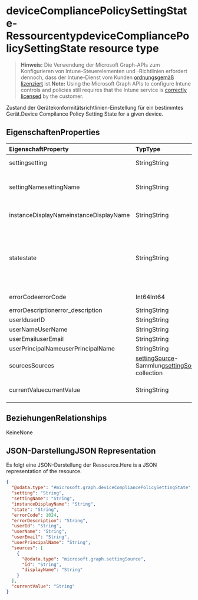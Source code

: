 # <a name="devicecompliancepolicysettingstate-resource-type"></a><span data-ttu-id="2ca74-101">deviceCompliancePolicySettingState-Ressourcentyp</span><span class="sxs-lookup"><span data-stu-id="2ca74-101">deviceCompliancePolicySettingState resource type</span></span>

> <span data-ttu-id="2ca74-102">**Hinweis:** Die Verwendung der Microsoft Graph-APIs zum Konfigurieren von Intune-Steuerelementen und -Richtlinien erfordert dennoch, dass der Intune-Dienst vom Kunden [ordnungsgemäß lizenziert](https://go.microsoft.com/fwlink/?linkid=839381) ist.</span><span class="sxs-lookup"><span data-stu-id="2ca74-102">**Note:** Using the Microsoft Graph APIs to configure Intune controls and policies still requires that the Intune service is [correctly licensed](https://go.microsoft.com/fwlink/?linkid=839381) by the customer.</span></span>

<span data-ttu-id="2ca74-103">Zustand der Gerätekonformitätsrichtlinien-Einstellung für ein bestimmtes Gerät.</span><span class="sxs-lookup"><span data-stu-id="2ca74-103">Device Compilance Policy Setting State for a given device.</span></span>
## <a name="properties"></a><span data-ttu-id="2ca74-104">Eigenschaften</span><span class="sxs-lookup"><span data-stu-id="2ca74-104">Properties</span></span>
|<span data-ttu-id="2ca74-105">Eigenschaft</span><span class="sxs-lookup"><span data-stu-id="2ca74-105">Property</span></span>|<span data-ttu-id="2ca74-106">Typ</span><span class="sxs-lookup"><span data-stu-id="2ca74-106">Type</span></span>|<span data-ttu-id="2ca74-107">Beschreibung</span><span class="sxs-lookup"><span data-stu-id="2ca74-107">Description</span></span>|
|:---|:---|:---|
|<span data-ttu-id="2ca74-108">setting</span><span class="sxs-lookup"><span data-stu-id="2ca74-108">setting</span></span>|<span data-ttu-id="2ca74-109">String</span><span class="sxs-lookup"><span data-stu-id="2ca74-109">String</span></span>|<span data-ttu-id="2ca74-110">Die gemeldete Einstellung</span><span class="sxs-lookup"><span data-stu-id="2ca74-110">The setting that is being reported</span></span>|
|<span data-ttu-id="2ca74-111">settingName</span><span class="sxs-lookup"><span data-stu-id="2ca74-111">settingName</span></span>|<span data-ttu-id="2ca74-112">String</span><span class="sxs-lookup"><span data-stu-id="2ca74-112">String</span></span>|<span data-ttu-id="2ca74-113">Lokalisierter/benutzerfreundlicher Name der Einstellung, die gemeldet wird</span><span class="sxs-lookup"><span data-stu-id="2ca74-113">Localized/user friendly setting name that is being reported</span></span>|
|<span data-ttu-id="2ca74-114">instanceDisplayName</span><span class="sxs-lookup"><span data-stu-id="2ca74-114">instanceDisplayName</span></span>|<span data-ttu-id="2ca74-115">String</span><span class="sxs-lookup"><span data-stu-id="2ca74-115">String</span></span>|<span data-ttu-id="2ca74-116">Name der Einstellungsinstanz, die gemeldet wird.</span><span class="sxs-lookup"><span data-stu-id="2ca74-116">Name of setting instance that is being reported.</span></span>|
|<span data-ttu-id="2ca74-117">state</span><span class="sxs-lookup"><span data-stu-id="2ca74-117">state</span></span>|<span data-ttu-id="2ca74-118">String</span><span class="sxs-lookup"><span data-stu-id="2ca74-118">String</span></span>|<span data-ttu-id="2ca74-119">Der Konformitätsstatus der Einstellung. Mögliche Werte: `unknown`, `notApplicable`, `compliant`, `remediated`, `nonCompliant`, `error`, `conflict`.</span><span class="sxs-lookup"><span data-stu-id="2ca74-119">The compliance state of the setting Possible values are: `unknown`, `notApplicable`, `compliant`, `remediated`, `nonCompliant`, `error`, `conflict`.</span></span>|
|<span data-ttu-id="2ca74-120">errorCode</span><span class="sxs-lookup"><span data-stu-id="2ca74-120">errorCode</span></span>|<span data-ttu-id="2ca74-121">Int64</span><span class="sxs-lookup"><span data-stu-id="2ca74-121">Int64</span></span>|<span data-ttu-id="2ca74-122">Fehlercode für die Einstellung</span><span class="sxs-lookup"><span data-stu-id="2ca74-122">Error code for the setting</span></span>|
|<span data-ttu-id="2ca74-123">errorDescription</span><span class="sxs-lookup"><span data-stu-id="2ca74-123">error_description</span></span>|<span data-ttu-id="2ca74-124">String</span><span class="sxs-lookup"><span data-stu-id="2ca74-124">String</span></span>|<span data-ttu-id="2ca74-125">Fehlerbeschreibung</span><span class="sxs-lookup"><span data-stu-id="2ca74-125">Error Description</span></span>|
|<span data-ttu-id="2ca74-126">userId</span><span class="sxs-lookup"><span data-stu-id="2ca74-126">userID</span></span>|<span data-ttu-id="2ca74-127">String</span><span class="sxs-lookup"><span data-stu-id="2ca74-127">String</span></span>|<span data-ttu-id="2ca74-128">UserId</span><span class="sxs-lookup"><span data-stu-id="2ca74-128">UserId</span></span>|
|<span data-ttu-id="2ca74-129">userName</span><span class="sxs-lookup"><span data-stu-id="2ca74-129">UserName</span></span>|<span data-ttu-id="2ca74-130">String</span><span class="sxs-lookup"><span data-stu-id="2ca74-130">String</span></span>|<span data-ttu-id="2ca74-131">UserName</span><span class="sxs-lookup"><span data-stu-id="2ca74-131">UserName</span></span>|
|<span data-ttu-id="2ca74-132">userEmail</span><span class="sxs-lookup"><span data-stu-id="2ca74-132">userEmail</span></span>|<span data-ttu-id="2ca74-133">String</span><span class="sxs-lookup"><span data-stu-id="2ca74-133">String</span></span>|<span data-ttu-id="2ca74-134">UserEmail</span><span class="sxs-lookup"><span data-stu-id="2ca74-134">UserEmail Element</span></span>|
|<span data-ttu-id="2ca74-135">userPrincipalName</span><span class="sxs-lookup"><span data-stu-id="2ca74-135">userPrincipalName</span></span>|<span data-ttu-id="2ca74-136">String</span><span class="sxs-lookup"><span data-stu-id="2ca74-136">String</span></span>|<span data-ttu-id="2ca74-137">UserPrincipalName.</span><span class="sxs-lookup"><span data-stu-id="2ca74-137">userPrincipalName</span></span>|
|<span data-ttu-id="2ca74-138">sources</span><span class="sxs-lookup"><span data-stu-id="2ca74-138">Sources</span></span>|<span data-ttu-id="2ca74-139">[settingSource](../resources/intune_deviceconfig_settingsource.md)-Sammlung</span><span class="sxs-lookup"><span data-stu-id="2ca74-139">[settingSource](../resources/intune_deviceconfig_settingsource.md) collection</span></span>|<span data-ttu-id="2ca74-140">Beitragende Richtlinien</span><span class="sxs-lookup"><span data-stu-id="2ca74-140">Contributing policies</span></span>|
|<span data-ttu-id="2ca74-141">currentValue</span><span class="sxs-lookup"><span data-stu-id="2ca74-141">currentValue</span></span>|<span data-ttu-id="2ca74-142">String</span><span class="sxs-lookup"><span data-stu-id="2ca74-142">String</span></span>|<span data-ttu-id="2ca74-143">Aktueller Wert der Einstellung auf dem Gerät</span><span class="sxs-lookup"><span data-stu-id="2ca74-143">Current value of setting on device</span></span>|

## <a name="relationships"></a><span data-ttu-id="2ca74-144">Beziehungen</span><span class="sxs-lookup"><span data-stu-id="2ca74-144">Relationships</span></span>
<span data-ttu-id="2ca74-145">Keine</span><span class="sxs-lookup"><span data-stu-id="2ca74-145">None</span></span>
## <a name="json-representation"></a><span data-ttu-id="2ca74-146">JSON-Darstellung</span><span class="sxs-lookup"><span data-stu-id="2ca74-146">JSON Representation</span></span>
<span data-ttu-id="2ca74-147">Es folgt eine JSON-Darstellung der Ressource.</span><span class="sxs-lookup"><span data-stu-id="2ca74-147">Here is a JSON representation of the resource.</span></span>
<!-- {
  "blockType": "resource",
  "keyProperty": "id",
  "@odata.type": "microsoft.graph.deviceCompliancePolicySettingState"
}
-->
``` json
{
  "@odata.type": "#microsoft.graph.deviceCompliancePolicySettingState",
  "setting": "String",
  "settingName": "String",
  "instanceDisplayName": "String",
  "state": "String",
  "errorCode": 1024,
  "errorDescription": "String",
  "userId": "String",
  "userName": "String",
  "userEmail": "String",
  "userPrincipalName": "String",
  "sources": [
    {
      "@odata.type": "microsoft.graph.settingSource",
      "id": "String",
      "displayName": "String"
    }
  ],
  "currentValue": "String"
}
```



